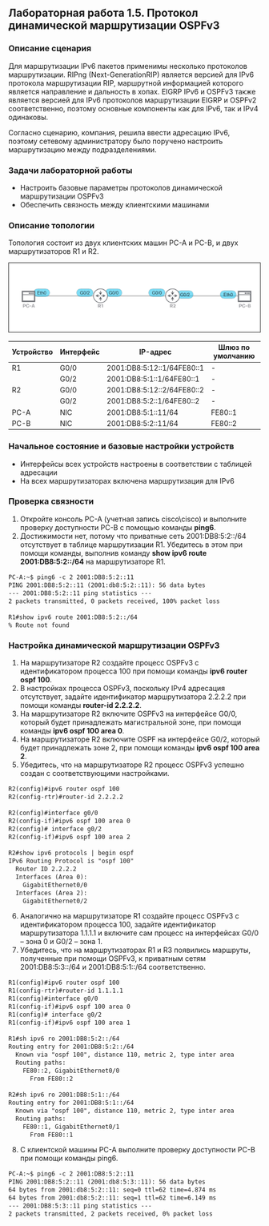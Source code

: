 ## Лабораторная работа 1.5. Протокол динамической маршрутизации OSPFv3

### Описание сценария

Для маршрутизации IPv6 пакетов применимы несколько протоколов маршрутизации. RIPng (Next-GenerationRIP) является версией для IPv6 протокола маршрутизации RIP, маршрутной информацией которого является направление и дальность в хопах. EIGRP IPv6 и OSPFv3 также является версией для IPv6 протоколов маршрутизации EIGRP и OSPFv2 соответственно, поэтому основные компоненты как для IPv6, так и IPv4 одинаковы.

Согласно сценарию, компания, решила ввести адресацию IPv6, поэтому сетевому администратору было поручено настроить маршрутизацию между подразделениями.

### Задачи лабораторной работы

- Настроить базовые параметры протоколов динамической маршрутизации OSPFv3
- Обеспечить связность между клиентскими машинами

### Описание топологии

Топология состоит из двух клиентских машин PC-A и PC-B, и двух маршрутизаторов R1 и R2.

![](/assets/pics/1.5.1.png "Рис. 1.5.1. Топология")

| Устройство | Интерфейс | IP-адрес | Шлюз по умолчанию |
| --- | --- | --- | --- |
| R1 | G0/0 | 2001:DB8:5:12::1/64FE80::1 | - |
| | G0/2 | 2001:DB8:5:1::1/64FE80::1 | - |
| R2 | G0/0 | 2001:DB8:5:12::2/64FE80::2 | - |
| | G0/2 | 2001:DB8:5:2::1/64FE80::2 | - |
| PC-A | NIC | 2001:DB8:5:1::11/64 | FE80::1 |
| PC-B | NIC | 2001:DB8:5:2::11/64 | FE80::2 |

### Начальное состояние и базовые настройки устройств

- Интерфейсы всех устройств настроены в соответствии с таблицей адресации
- На всех маршрутизаторах включена маршрутизация для IPv6

### Проверка связности

1. Откройте консоль PC-A (учетная запись cisco\cisco) и выполните проверку доступности PC-B с помощью команды **ping6**.
2. Достижимости нет, потому что приватные сеть 2001:DB8:5:2::/64 отсутствует в таблице маршрутизации R1. Убедитесь в этом при помощи команды, выполнив команду **show ipv6 route 2001:DB8:5:2::/64** на маршрутизаторе R1.

```
PC-A:~$ ping6 -c 2 2001:DB8:5:2::11
PING 2001:DB8:5:2::11 (2001:db8:5:2::11): 56 data bytes
--- 2001:DB8:5:2::11 ping statistics ---
2 packets transmitted, 0 packets received, 100% packet loss

R1#show ipv6 route 2001:DB8:5:2::/64 
% Route not found
```

### Настройка динамической маршрутизации OSPFv3

1. На маршрутизаторе R2 создайте процесс OSPFv3 с идентификатором процесса 100 при помощи команды **ipv6 router ospf 100**.
2. В настройках процесса OSPFv3, поскольку IPv4 адресация отсутствует, задайте идентификатор маршрутизатора 2.2.2.2 при помощи команды **router-id 2.2.2.2**.
3. На маршрутизаторе R2 включите OSPFv3 на интерфейсе G0/0, который будет принадлежать магистральной зоне, при помощи команды **ipv6 ospf 100 area 0**.
4. На маршрутизаторе R2 включите OSPF на интерфейсе G0/2, который будет принадлежать зоне 2, при помощи команды **ipv6 ospf 100 area 2**.
5. Убедитесь, что на маршрутизаторе R2 процесс OSPFv3 успешно создан с соответствующими настройками.

```
R2(config)#ipv6 router ospf 100
R2(config-rtr)#router-id 2.2.2.2

R2(config)#interface g0/0  
R2(config-if)#ipv6 ospf 100 area 0
R2(config)# interface g0/2            
R2(config-if)#ipv6 ospf 100 area 2

R2#show ipv6 protocols | begin ospf
IPv6 Routing Protocol is "ospf 100"
  Router ID 2.2.2.2
  Interfaces (Area 0):
    GigabitEthernet0/0
  Interfaces (Area 2):
    GigabitEthernet0/2
```

6. Аналогично на маршрутизаторе R1 создайте процесс OSPFv3 с идентификатором процесса 100, задайте идентификатор маршрутизатора 1.1.1.1 и включите сам процесс на интерфейсах G0/0 – зона 0 и G0/2 – зона 1.
7. Убедитесь, что на маршрутизаторах R1 и R3 появились маршруты, полученные при помощи OSPFv3, к приватным сетям 2001:DB8:5:3::/64 и 2001:DB8:5:1::/64 соответственно.

```
R1(config)#ipv6 router ospf 100
R1(config-rtr)#router-id 1.1.1.1
R1(config)#interface g0/0  
R1(config-if)#ipv6 ospf 100 area 0
R1(config)# interface g0/2            
R1(config-if)#ipv6 ospf 100 area 1

R1#sh ipv6 ro 2001:DB8:5:2::/64
Routing entry for 2001:DB8:5:2::/64
  Known via "ospf 100", distance 110, metric 2, type inter area
  Routing paths:
    FE80::2, GigabitEthernet0/0
      From FE80::2

R2#sh ipv6 ro 2001:DB8:5:1::/64
Routing entry for 2001:DB8:5:1::/64
  Known via "ospf 100", distance 110, metric 2, type inter area
  Routing paths:
    FE80::1, GigabitEthernet0/1
      From FE80::1
```

8. С клиентской машины PC-A выполните проверку доступности PC-B при помощи команды ping6.

```
PC-A:~$ ping6 -c 2 2001:DB8:5:2::11
PING 2001:DB8:5:2::11 (2001:db8:5:3::11): 56 data bytes
64 bytes from 2001:db8:5:2::11: seq=0 ttl=62 time=4.874 ms
64 bytes from 2001:db8:5:2::11: seq=1 ttl=62 time=6.149 ms
--- 2001:DB8:5:3::11 ping statistics ---
2 packets transmitted, 2 packets received, 0% packet loss
```